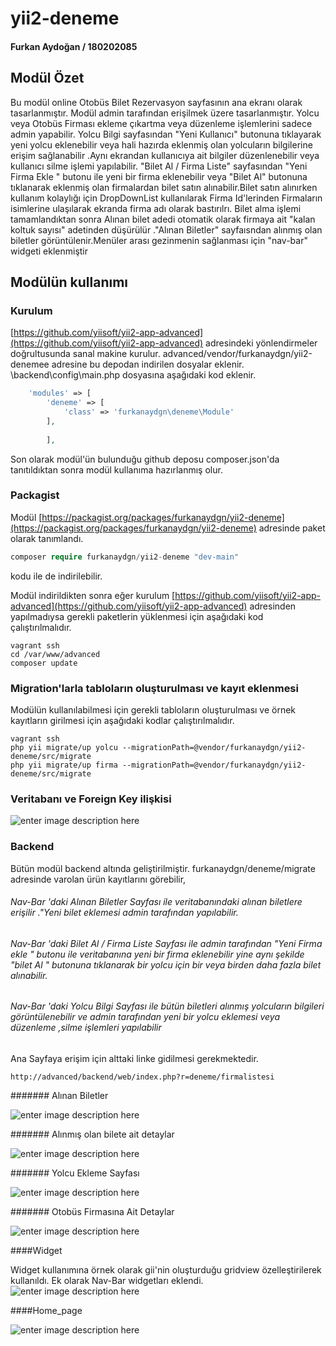 # yii2-deneme

#### Furkan Aydoğan / 180202085 

## Modül Özet

Bu modül online Otobüs Bilet Rezervasyon sayfasının ana ekranı olarak tasarlanmıştır. 
Modül admin tarafından erişilmek üzere tasarlanmıştır. Yolcu veya Otobüs Firması ekleme
çıkartma veya düzenleme işlemlerini sadece admin yapabilir.
Yolcu Bilgi sayfasından "Yeni Kullanıcı" butonuna tıklayarak yeni yolcu eklenebilir
veya hali hazırda eklenmiş olan yolcuların bilgilerine erişim sağlanabilir .Aynı ekrandan 
kullanıcıya ait bilgiler düzenlenebilir veya kullanıcı silme işlemi yapılabilir.
"Bilet Al / Firma Liste" sayfasından "Yeni Firma Ekle " butonu ile yeni bir firma eklenebilir veya
"Bilet Al" butonuna tıklanarak eklenmiş olan firmalardan bilet satın alınabilir.Bilet satın alınırken kullanım kolaylığı için 
DropDownList kullanılarak Firma Id'lerinden Firmaların isimlerine ulaşılarak ekranda firma adı olarak bastırılrı.
Bilet alma işlemi tamamlandıktan sonra Alınan bilet  adedi otomatik olarak firmaya ait "kalan koltuk sayısı" 
adetinden düşürülür ."Alınan Biletler" sayfaısndan alınmış olan biletler görüntülenir.Menüler arası gezinmenin sağlanması için "nav-bar" widgeti eklenmiştir


## Modülün kullanımı
### Kurulum 
[https://github.com/yiisoft/yii2-app-advanced](https://github.com/yiisoft/yii2-app-advanced) adresindeki yönlendirmeler doğrultusunda sanal makine kurulur. advanced/vendor/furkanaydgn/yii2-denemee adresine bu depodan indirilen dosyalar eklenir.  \backend\config\main.php dosyasına aşağıdaki kod eklenir.
```php
    'modules' => [
        'deneme' => [
            'class' => 'furkanaydgn\deneme\Module'
        ],
        
        ],
```
Son olarak modül'ün bulunduğu github deposu composer.json'da tanıtıldıktan sonra modül kullanıma hazırlanmış olur.
### Packagist
Modül [https://packagist.org/packages/furkanaydgn/yii2-deneme](https://packagist.org/packages/furkanaydgn/yii2-deneme) adresinde paket olarak tanımlandı. 
```php
composer require furkanaydgn/yii2-deneme "dev-main"
```
 kodu ile de indirilebilir. 

Modül indirildikten sonra eğer kurulum [https://github.com/yiisoft/yii2-app-advanced](https://github.com/yiisoft/yii2-app-advanced)  adresinden yapılmadıysa gerekli paketlerin yüklenmesi için aşağıdaki kod çalıştırılmalıdır.
```
vagrant ssh
cd /var/www/advanced
composer update

```


### Migration'larla tabloların oluşturulması ve kayıt eklenmesi


Modülün kullanılabilmesi için gerekli tabloların oluşturulması ve örnek kayıtların girilmesi için aşağıdaki kodlar çalıştırılmalıdır. 
```
vagrant ssh
php yii migrate/up yolcu --migrationPath=@vendor/furkanaydgn/yii2-deneme/src/migrate
php yii migrate/up firma --migrationPath=@vendor/furkanaydgn/yii2-deneme/src/migrate
```


### Veritabanı ve Foreign Key ilişkisi

![enter image description here](https://github.com/furkanaydgn/yii2-deneme/blob/main/src/images/7.png)

### Backend

Bütün modül backend  altında geliştirilmiştir.
furkanaydgn/deneme/migrate adresinde varolan ürün kayıtlarını görebilir, 
###### Nav-Bar 'daki Alınan Biletler Sayfası ile veritabanındaki alınan biletlere erişilir ."Yeni bilet eklemesi admin tarafından yapılabilir.
###### Nav-Bar 'daki Bilet Al / Firma Liste Sayfası ile admin tarafından "Yeni Firma ekle " butonu ile veritabanına yeni bir firma eklenebilir yine aynı şekilde "bilet Al " butonuna tıklanarak bir yolcu için bir veya birden daha fazla bilet alınabilir.
###### Nav-Bar 'daki Yolcu Bilgi Sayfası ile bütün biletleri alınmış yolcuların bilgileri görüntülenebilir ve admin tarafından yeni bir yolcu eklemesi veya düzenleme ,silme işlemleri yapılabilir


Ana Sayfaya erişim için alttaki linke gidilmesi gerekmektedir.
```
http://advanced/backend/web/index.php?r=deneme/firmalistesi
```
####### Alınan Biletler


![enter image description here](https://github.com/furkanaydgn/yii2-deneme/blob/main/src/images/1.png)

####### Alınmış olan bilete ait detaylar


![enter image description here](https://github.com/furkanaydgn/yii2-deneme/blob/main/src/images/5.png)

####### Yolcu Ekleme Sayfası


![enter image description here](https://github.com/furkanaydgn/yii2-deneme/blob/main/src/images/4.png)

####### Otobüs Firmasına Ait Detaylar


![enter image description here](https://github.com/furkanaydgn/yii2-deneme/blob/main/src/images/6.png)


####Widget


Widget kullanımına örnek olarak gii'nin oluşturduğu gridview özelleştirilerek kullanıldı. Ek olarak Nav-Bar widgetları eklendi.
![enter image description here](https://github.com/furkanaydgn/yii2-deneme/blob/main/src/images/3.png)

####Home_page


![enter image description here](https://github.com/furkanaydgn/yii2-deneme/blob/main/src/images/2.png)


